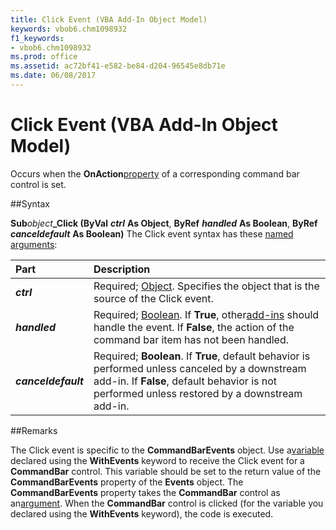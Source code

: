 ```yaml
---
title: Click Event (VBA Add-In Object Model)
keywords: vbob6.chm1098932
f1_keywords:
- vbob6.chm1098932
ms.prod: office
ms.assetid: ac72bf41-e582-be84-d204-96545e8db71e
ms.date: 06/08/2017
---
```



# Click Event (VBA Add-In Object Model)



Occurs when the  **OnAction**[property](../../Glossary/vbe-glossary.md) of a corresponding command bar control is set.

##Syntax

**Sub**_object_**_Click (ByVal** **_ctrl_** **As Object**, **ByRef** **_handled_** **As Boolean**, **ByRef** **_canceldefault_** **As Boolean)**
The Click event syntax has these [named arguments](../../Glossary/vbe-glossary.md):


|**Part**|**Description**|
|:-----|:-----|
|**_ctrl_**|Required; [Object](../../Glossary/vbe-glossary.md). Specifies the object that is the source of the Click event.|
|**_handled_**|Required; [Boolean](../../Glossary/vbe-glossary.md). If  **True**, other[add-ins](../../Glossary/vbe-glossary.md) should handle the event. If **False**, the action of the command bar item has not been handled.|
|**_canceldefault_**|Required;  **Boolean**. If **True**, default behavior is performed unless canceled by a downstream add-in. If **False**, default behavior is not performed unless restored by a downstream add-in.|

##Remarks

The Click event is specific to the  **CommandBarEvents** object. Use a[variable](../../Glossary/vbe-glossary.md) declared using the **WithEvents** keyword to receive the Click event for a **CommandBar** control. This variable should be set to the return value of the **CommandBarEvents** property of the **Events** object. The **CommandBarEvents** property takes the **CommandBar** control as an[argument](../../Glossary/vbe-glossary.md). When the  **CommandBar** control is clicked (for the variable you declared using the **WithEvents** keyword), the code is executed.

